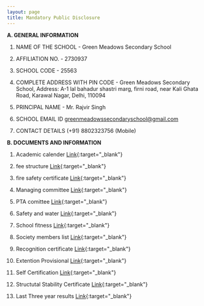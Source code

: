 ```yaml
---
layout: page
title: Mandatory Public Disclosure
---
```


**A. GENERAL INFORMATION**

1.	NAME OF THE SCHOOL -	Green Meadows Secondary School

2. AFFILIATION NO. -	2730937

3. SCHOOL CODE - 25563
	
4.	COMPLETE ADDRESS WITH PIN CODE -
	Green Meadows Secondary School, Address: A-1 lal bahadur shastri marg,
    firni road, near Kali Ghata Road,
   Karawal Nagar, Delhi, 110094
  	
5.	PRINCIPAL NAME - Mr. Rajvir Singh 

6.	SCHOOL EMAIL ID	greenmeadowssecondaryschool@gmail.com
	
7.	CONTACT DETAILS (+91) 8802323756 (Mobile)

**B. DOCUMENTS AND INFORMATION**

1. Academic calender [Link](https://drive.google.com/file/d/1DihCW3XpWOHMY1UqS4GkDLwhK5RtaQHn/view?usp=sharing){:target="_blank"}
 
2. fee structure [Link](https://drive.google.com/file/d/1QX3BjorpZDBfd3cBu518rbKxkrkgDuQK/view?usp=sharing){:target="_blank"}
 
3. fire safety certificate [Link](https://drive.google.com/file/d/1mb2qftz7rJGyd0BbpSOAI-hOMVQIUHCG/view?usp=sharing){:target="_blank"}

4. Managing committee [Link](https://drive.google.com/file/d/1YmNgUr_PPTMbrSuq7yqWu_QDQB9fwdh7/view?usp=drive_link){:target="_blank"}

5. PTA comittee [Link](https://drive.google.com/file/d/19Hygy_vWiIE90Uu_rAz1EBhZLWqlNg14/view?usp=drive_link){:target="_blank"}

6. Safety and water [Link](https://drive.google.com/file/d/19B4tcsHFvw9QVQLSmR6mB4sb-QkAAlVF/view?usp=drive_link){:target="_blank"}
 
7. School fitness [Link](https://drive.google.com/file/d/14A4pXexwqM3fVHb04taHOMnVJaEmVnra/view?usp=drive_link){:target="_blank"}

8. Society members list [Link](https://drive.google.com/file/d/1UbAkKY186MsnCqtW32r4AERxa5bv0uIL/view?usp=sharing){:target="_blank"}

9. Recognition certificate [Link](https://drive.google.com/file/d/1xPhX4E1hsOcdkWeaBYXblqdDOdqQOprX/view?usp=sharing){:target="_blank"}

10. Extention Provisional [Link](https://drive.google.com/file/d/11BmBu-JlJ1vLDu5P2AP_5BB0z6wZOvXm/view?usp=sharing){:target="_blank"}

11. Self Certification [Link](https://drive.google.com/file/d/1m1vI8QlXHcUMwoXcLU-s7JsUptvnqNru/view?usp=sharing){:target="_blank"}

12. Structutal Stability Certificate [Link](https://drive.google.com/file/d/1jPg8508dMmjfOxhDCq7DcI1twLVhOwf6/view?usp=sharing){:target="_blank"}

13.  Last Three year results [Link](https://drive.google.com/file/d/1Tpn22vMJ635XlysU9oBbkJmNdbXeklIs/view?usp=sharing){:target="_blank"}















